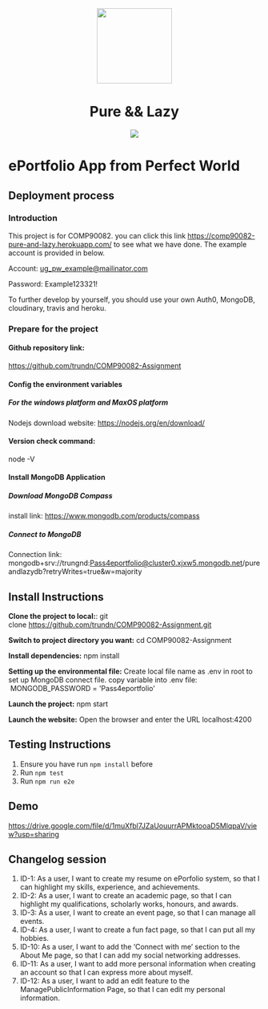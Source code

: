 <div align="center">
    <img src="https://upload.wikimedia.org/wikipedia/commons/3/39/Lambda_lc.svg" height="150"/>
</div>
<h1 align="center">
    Pure && Lazy
</h1>
<div align="center">
    <img src="https://pyheroku-badge.herokuapp.com/?app=pure-and-lazy&style=flat"/>
</div>

# ePortfolio App from Perfect World

## Deployment process
### Introduction
This project is for COMP90082.
you can click this link https://comp90082-pure-and-lazy.herokuapp.com/ to see what we have done. The example account is provided in below.

  Account: ug_pw_example@mailinator.com

  Password: Example123321!

To further develop by yourself, you should use your own Auth0, MongoDB, cloudinary, travis and heroku.

### Prepare for the project
#### Github repository link:
https://github.com/trundn/COMP90082-Assignment

#### Config the environment variables
##### For the windows platform and MaxOS platform
Nodejs download website: https://nodejs.org/en/download/

#### Version check command:
node -V

#### Install MongoDB Application
##### Download MongoDB Compass
install link: https://www.mongodb.com/products/compass

##### Connect to MongoDB
Connection link: 
mongodb+srv://trungnd:Pass4eportfolio@cluster0.xjxw5.mongodb.net/pureandlazydb?retryWrites=true&w=majority

## Install Instructions
**Clone the project to local:**:
  git clone https://github.com/trundn/COMP90082-Assignment.git

**Switch to project directory you want:**
  cd COMP90082-Assignment

**Install dependencies:**
  npm install

**Setting up the environmental file:**
  Create local file name as .env in root to set up MongoDB connect file.
  copy variable into .env file:     MONGODB_PASSWORD = 'Pass4eportfolio'

**Launch the project:**
  npm start

**Launch the website:**
  Open the browser and enter the URL localhost:4200

## Testing Instructions
1. Ensure you have run `npm install` before
2. Run `npm test`
3. Run `npm run e2e`

## Demo
https://drive.google.com/file/d/1muXfbl7JZaUouurrAPMktooaD5MlqpaV/view?usp=sharing

## Changelog session
1. ID-1: As a user, I want to create my resume on ePorfolio system, so that I can highlight my skills, experience, and achievements.
2. ID-2: As a user, I want to create an academic page, so that I can highlight my qualifications, scholarly works, honours, and awards.
3. ID-3: As a user, I want to create an event page, so that I can manage all events.
4. ID-4: As a user, I want to create a fun fact page, so that I can put all my hobbies.
5. ID-10: As a user, I want to add the ‘Connect with me’ section to the About Me page, so that I can add my social networking addresses.
6. ID-11: As a user, I want to add more personal information when creating an account so that I can express more about myself.
7. ID-12: As a user, I want to add an edit feature to the ManagePublicInformation Page, so that I can edit my personal information.
